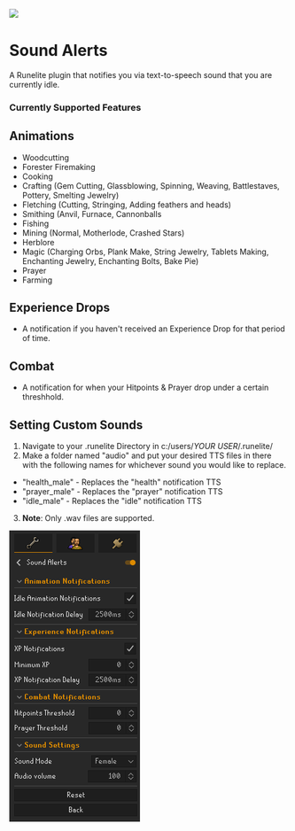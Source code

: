 ![](https://runelite.net/img/logo.png)
# Sound Alerts
A Runelite plugin that notifies you via text-to-speech sound that you are currently idle.

### Currently Supported Features

## Animations
- Woodcutting
- Forester Firemaking
- Cooking
- Crafting (Gem Cutting, Glassblowing, Spinning, Weaving, Battlestaves, Pottery, Smelting Jewelry)
- Fletching (Cutting, Stringing, Adding feathers and heads)
- Smithing (Anvil, Furnace, Cannonballs
- Fishing 
- Mining (Normal, Motherlode, Crashed Stars)
- Herblore
- Magic (Charging Orbs, Plank Make, String Jewelry, Tablets Making, Enchanting Jewelry, Enchanting Bolts, Bake Pie)
- Prayer
- Farming

## Experience Drops
- A notification if you haven't received an Experience Drop for that period of time.

## Combat
- A notification for when your Hitpoints & Prayer drop under a certain threshhold.

## Setting Custom Sounds
1. Navigate to your .runelite Directory in c:/users/*YOUR USER*/.runelite/
2. Make a folder named "audio" and put your desired TTS files in there with the following names for whichever sound you would like to replace.
- "health_male" - Replaces the "health" notification TTS
- "prayer_male" - Replaces the "prayer" notification TTS
- "idle_male" - Replaces the "idle" notification TTS
3. **Note**: Only .wav files are supported.

![img.png](img.png)

